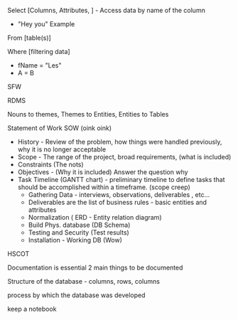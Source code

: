 Select [Columns, Attributes, ] - Access data by name of the column 
- "Hey you" Example

From [table(s)]

Where  [filtering data]
- fName = "Les"
- A = B 

SFW 


RDMS

Nouns to themes, Themes to Entities, Entities to Tables

Statement of Work SOW (oink oink)
- History - Review of the problem, how things were handled previously, why it is no longer acceptable
- Scope - The range of the project, broad requirements,  (what is included)
- Constraints (The nots)
- Objectives - (Why it is included) Answer the question why 
- Task Timeline (GANTT chart) - preliminary timeline to define tasks that should be accomplished within a timeframe. (scope creep) 
	- Gathering Data - interviews, observations, deliverables , etc... 
	- Deliverables are the list of business rules - basic entities and attributes 
	- Normalization ( ERD - Entity relation diagram) 
	- Build Phys. database (DB Schema) 
	- Testing and Security (Test results) 
	- Installation - Working DB (Wow) 

HSCOT 

Documentation is essential 
2 main things to be documented 

Structure of the database - columns, rows, columns

process by which the database was developed

keep a notebook 

